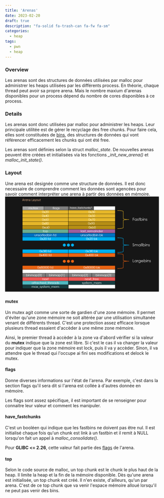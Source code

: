```yaml
---
title: 'Arenas'
date: 2023-02-20
draft: true
description: "fa-solid fa-trash-can fa-fw fa-sm"
categories:
  - heap
tags:
  - pwn
  - heap
---
```


### Overview
Les arenas sont des structures de données utilisées par malloc pour administrer les heaps utilisées par les différents process. En théorie, chaque thread peut avoir sa propre arena. Mais le nombre maxium d'arenas disponibles pour un process dépend du nombre de cores disponibles à ce process.

### Details
Les arenas sont donc utilisées par malloc pour administrer les heaps. Leur principale utilitée est de gérer le recyclage des free chunks. Pour faire cela, elles sont constituées de [bins](/pwn/heap-attacks/bins/), des structures de données qui vont référencer efficacement les chunks qui ont été free.

Les arenas sont définies selon la struct *malloc_state*. De nouvelles arenas peuvent être créées et initialisées via les fonctions *_init_new_arena()* et *malloc_init_state()*. 

### Layout
Une arena est designée comme une structure de données. Il est donc necessaire de comprendre comment les données sont agencées pour savoir comment interpréter une arena à partir des données en mémoire.
![Arenas Layout](/images/arenas_layout.png)
#### mutex
Un mutex agit comme une sorte de gardien d'une zone mémoire. Il permet d'éviter qu'une zone mémoire ne soit altérée par une utilisation simultanée venant de différents thread. C'est une protection assez efficace lorsque plusieurs thread essaient d'accèder à une même zone mémoire.

Ainsi, le premier thread à accèder à la zone va d'abord vérifier si la valeur du **mutex** indique que la zone est libre. Si c'est le cas il va changer la valeur pour indiquer que la zone mémoire est lock, puis il va y accèder. Sinon, il va attendre que le thread qui l'occupe ai fini ses modifications et delock le mutex.

#### flags
Donne diverses informations sur l'état de l'arena. Par exemple, c'est dans la section flags qu'il sera dit si l'arena est collée à d'autres donnée en mémoire.

Les flags sont assez spécifique, il est important de se renseigner pour connaitre leur valeur et comment les manipuler.
#### have_fastchunks
C'est un booléen qui indique que les fastbins ne doivent pas être nul. Il est initialisé chaque fois qu'un chunk est link à un fastbin et il remit à NULL lorsqu'on fait un appel à *malloc_consolidate()*.

Pour **GLIBC <= 2.26**, cette valeur fait partie des [flags](#flags) de l'arena.
#### top
Selon le code source de malloc, un top chunk est le chunk le plus haut de la heap. Il limite la heap et la fin de la mémoire disponible. Dès qu'une arena est initialisée, un top chunk est créé. Il n'en existe, d'ailleurs, qu'un par arena. C'est de ce top chunk que va venir l'espace mémoire alloué lorsqu'il ne peut pas venir des bins.

